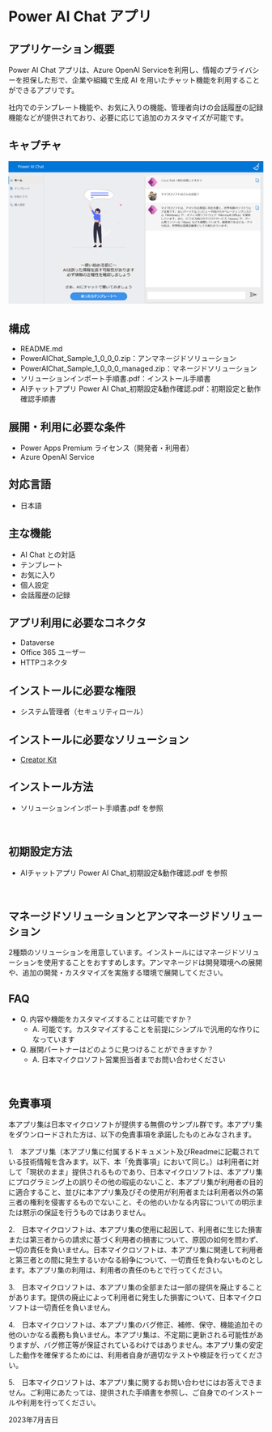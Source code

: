 # Power AI Chat アプリ

## アプリケーション概要
Power AI Chat アプリは、Azure OpenAI Serviceを利用し、情報のプライバシーを担保した形で、企業や組織で生成 AI を用いたチャット機能を利用することができるアプリです。

社内でのテンプレート機能や、お気に入りの機能、管理者向けの会話履歴の記録機能などが提供されており、必要に応じて追加のカスタマイズが可能です。

## キャプチャ
![キャプチャ](https://github.com/microsoft/PowerApps-Sample-Apps-Japan/blob/main/docs/PowerAIChat.png?raw=true "キャプチャ")

## 構成
- README.md
- PowerAIChat_Sample_1_0_0_0.zip：アンマネージドソリューション
- PowerAIChat_Sample_1_0_0_0_managed.zip：マネージドソリューション
- ソリューションインポート手順書.pdf：インストール手順書
- AIチャットアプリ Power AI Chat_初期設定&動作確認.pdf：初期設定と動作確認手順書

## 展開・利用に必要な条件
- Power Apps Premium ライセンス（開発者・利用者）
- Azure OpenAI Service

## 対応言語
- 日本語

## 主な機能
- AI Chat との対話
- テンプレート
- お気に入り
- 個人設定
- 会話履歴の記録

## アプリ利用に必要なコネクタ
- Dataverse
- Office 365 ユーザー
- HTTPコネクタ

## インストールに必要な権限
- システム管理者（セキュリティロール）

## インストールに必要なソリューション
- [Creator Kit](https://learn.microsoft.com/ja-jp/power-platform/guidance/creator-kit/overview)

## インストール方法
- ソリューションインポート手順書.pdf を参照
<br>

## 初期設定方法
- AIチャットアプリ Power AI Chat_初期設定&動作確認.pdf を参照
<br>

## マネージドソリューションとアンマネージドソリューション
2種類のソリューションを用意しています。インストールにはマネージドソリューションを使用することをおすすめします。アンマネージドは開発環境への展開や、追加の開発・カスタマイズを実施する環境で展開してください。
<br>

## FAQ
* Q. 内容や機能をカスタマイズすることは可能ですか？
    * A. 可能です。カスタマイズすることを前提にシンプルで汎用的な作りになっています
* Q. 展開パートナーはどのように見つけることができますか？
    * A. 日本マイクロソフト営業担当者までお問い合わせください
<br>

## 免責事項
本アプリ集は日本マイクロソフトが提供する無償のサンプル群です。本アプリ集をダウンロードされた方は、以下の免責事項を承諾したものとみなされます。

1.　本アプリ集（本アプリ集に付属するドキュメント及びReadmeに記載されている技術情報を含みます。以下、本「免責事項」において同じ。）は利用者に対して「現状のまま」提供されるものであり、日本マイクロソフトは、本アプリ集にプログラミング上の誤りその他の瑕疵のないこと、本アプリ集が利用者の目的に適合すること、並びに本アプリ集及びその使用が利用者または利用者以外の第三者の権利を侵害するものでないこと、その他のいかなる内容についての明示または黙示の保証を行うものではありません。

2.　日本マイクロソフトは、本アプリ集の使用に起因して、利用者に生じた損害または第三者からの請求に基づく利用者の損害について、原因の如何を問わず、一切の責任を負いません。日本マイクロソフトは、本アプリ集に関連して利用者と第三者との間に発生するいかなる紛争について、一切責任を負わないものとします。本アプリ集の利用は、利用者の責任のもとで行ってください。

3.　日本マイクロソフトは、本アプリ集の全部または一部の提供を廃止することがあります。提供の廃止によって利用者に発生した損害について、日本マイクロソフトは一切責任を負いません。

4.　日本マイクロソフトは、本アプリ集のバグ修正、補修、保守、機能追加その他のいかなる義務も負いません。本アプリ集は、不定期に更新される可能性がありますが、バグ修正等が保証されているわけではありません。本アプリ集の安定した動作を確保するためには、利用者自身が適切なテストや検証を行ってください。

5.　日本マイクロソフトは、本アプリ集に関するお問い合わせにはお答えできません。ご利用にあたっては、提供された手順書を参照し、ご自身でのインストールや利用を行ってください。

2023年7月吉日